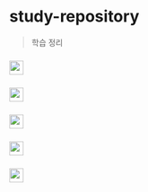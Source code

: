 # study-repository

> 학습 정리

### [<img src="https://img.shields.io/badge/Git-222?style=flat-square&logo=git&logoColor=white" style="height:25px"/>](https://github.com/minomad/study-repository/tree/main/Git)

<!-- <img src="https://img.shields.io/badge/HTML-E34F26?style=flat-square&logo=HTML5&logoColor=white"/> -->

<!-- <img src="https://img.shields.io/badge/Sass-CC6699?style=flat-square&logo=Sass&logoColor=white"/> -->

### [<img src="https://img.shields.io/badge/CSS-1572B6?style=flat-square&logo=CSS3&logoColor=white" style="height:25px"/>](https://github.com/minomad/study-repository/tree/main/css)

### [<img src="https://img.shields.io/badge/JavaScript-F7DF1E?style=flat-square&logo=JavaScript&logoColor=black" style="height:25px"/>](https://github.com/minomad/study-repository/tree/main/JavaScript)

### [<img src="https://img.shields.io/badge/TypeScript-3178C6?style=flat-square&logo=TypeScript&logoColor=white" style="height:25px"/>](https://github.com/minomad/study-repository/tree/main/TypeScript)

### [<img src="https://img.shields.io/badge/React-61DAFB?style=flat-square&logo=React&logoColor=black" style="height:25px"/>](https://github.com/minomad/study-repository/tree/main/React)
